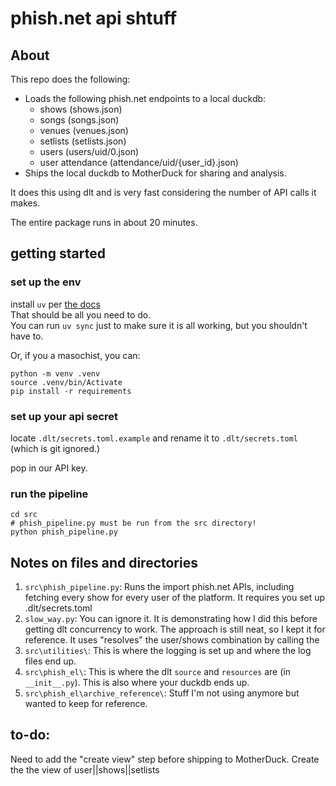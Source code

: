 # phish.net api shtuff
## About
This repo does the following:
- Loads the following phish.net endpoints to a local duckdb:
  - shows (shows.json)
  - songs (songs.json)
  - venues (venues.json)
  - setlists (setlists.json)
  - users (users/uid/0.json)
  - user attendance (attendance/uid/{user_id}.json)
- Ships the local duckdb to MotherDuck for sharing and analysis.

It does this using dlt and is very fast considering the number of API calls it makes.

The entire package runs in about 20 minutes.

## getting started
### set up the env
install `uv` per [the docs](https://docs.astral.sh/uv/getting-started/installation/)  
That should be all you need to do.  
You can run `uv sync` just to make sure it is all working, but you shouldn't have to.  

Or, if you a masochist, you can:
```
python -m venv .venv
source .venv/bin/Activate
pip install -r requirements
```

### set up your api secret
locate `.dlt/secrets.toml.example` and rename it to `.dlt/secrets.toml` (which is git ignored.)

pop in our API key.

### run the pipeline
```
cd src
# phish_pipeline.py must be run from the src directory!
python phish_pipeline.py
```

## Notes on files and directories
1. `src\phish_pipeline.py`: Runs the import phish.net APIs, including fetching every show for every user of the platform.  It requires you set up .dlt/secrets.toml
2. `slow_way.py`: You can ignore it.  It is demonstrating how I did this before getting dlt concurrency to work.  The approach is still neat, so I kept it for reference.  It uses "resolves" the user/shows combination by calling the 
3. `src\utilities\`: This is where the logging is set up and where the log files end up.
4. `src\phish_el\`: This is where the dlt `source` and `resources` are (in `__init__.py`). This is also where your duckdb ends up.
5. `src\phish_el\archive_reference\`: Stuff I'm not using anymore but wanted to keep for reference.


## to-do:
Need to add the "create view" step before shipping to MotherDuck.
Create the the view of user||shows||setlists